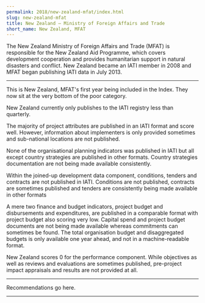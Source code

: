 ```yaml
---
permalink: 2018/new-zealand-mfat/index.html
slug: new-zealand-mfat
title: New Zealand – Ministry of Foreign Affairs and Trade
short_name: New Zealand, MFAT
---
```


The New Zealand Ministry of Foreign Affairs and Trade (MFAT) is responsible for the New Zealand Aid Programme, which covers development cooperation and provides humanitarian support in natural disasters and conflict. New Zealand became an IATI member in 2008 and MFAT began publishing IATI data in July 2013. 

---

This is New Zealand, MFAT's first year being included in the Index. They now sit at the very bottom of the poor category. 

New Zealand currently only publishes to the IATI registry less than quarterly. 

The majority of project attributes are published in an IATI format and score well. However, information about implementers is only provided sometimes and sub-national locations are not published. 

None of the organisational planning indicators was published in IATI but all except country strategies are published in other formats. Country strategies documentation are not being made available consistently. 

Within the joined-up development data component, conditions, tenders and contracts are not published in IATI. Conditions are not published, contracts are sometimes published and tenders are consistently being made available in other formats

A mere two finance and budget indicators, project budget and disbursements and expenditures, are published in a comparable format with project budget also scoring very low. Capital spend and project budget documents are not being made available whereas commitments can sometimes be found. The total organisation budget and disaggregated budgets is only available one year ahead, and not in a machine-readable format.

New Zealand scores 0 for the performance component. While objectives as well as reviews and evaluations are sometimes published, pre-project impact appraisals and results are not provided at all. 


---

Recommendations go here.

---
